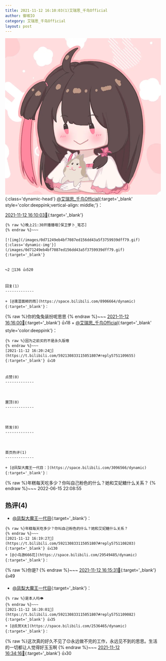 ```yaml
---
title: 2021-11-12 16:10:03(1)艾瑞思_千鸟Official
author: 御坂IO
category: 艾瑞思_千鸟Official
layout: post
---
```


![img](/images/7e08840c56f251de28bdf766b647bd5fe9a5d50a.jpg){:class='dynamic-head'}
[@艾瑞思_千鸟Official](https://space.bilibili.com/1090010845/dynamic){:target='_blank' style='color:deeppink;vertical-align: middle;'}：

[2021-11-12 16:10:03🔗](https://t.bilibili.com/592130833115051807){:target='_blank'}

~~~
{% raw %}晚上21:30开播播哦[保卫萝卜_笔芯]
{% endraw %}~~~

[![img](/images/0d71249eb4bf7087ed156dd43a5f3759939dff79.gif){:class='dynamic-img'}](/images/0d71249eb4bf7087ed156dd43a5f3759939dff79.gif){:target='_blank'}


↪️2 💬136 👍520


回复(1)
-------------

+ [@濡湿面颊的雨](https://space.bilibili.com/8906664/dynamic){:target='_blank'}：
~~~
{% raw %}你的兔兔装扮呢思思
{% endraw %}~~~
[2021-11-12 16:16:00🔗](https://t.bilibili.com/592130833115051807#reply5751093067){:target='_blank'} 👍18
    + [@艾瑞思_千鸟Official](https://space.bilibili.com/1090010845/dynamic){:target='_blank' style='color:deeppink'}：
~~~
{% raw %}因为之前买的不是永久版嗷
{% endraw %}~~~
[2021-11-12 16:20:24🔗](https://t.bilibili.com/592130833115051807#reply5751109655){:target='_blank'} 👍10


点赞(0)
-------------



置顶(0)
-------------



转发(0)
-------------



首页热评(1)
-------------

+ [@凤梨大魔王一代目：](https://space.bilibili.com/3096566/dynamic){:target='_blank'}：
~~~
{% raw %}年糕每天吃多少？你叫自己粉色的什么？她和艾妃糖什么关系？
{% endraw %}~~~
2022-06-15 22:08:55


热评(4)
-------------

+ [@凤梨大魔王一代目](https://space.bilibili.com/3096566/dynamic){:target='_blank'}：
~~~
{% raw %}年糕每天吃多少？你叫自己粉色的什么？她和艾妃糖什么关系？
{% endraw %}~~~
[2021-11-12 16:19:27🔗](https://t.bilibili.com/592130833115051807#reply5751108203){:target='_blank'} 👍130
+ [@小鸟游666花](https://space.bilibili.com/29549485/dynamic){:target='_blank'}：
~~~
{% raw %}你是?
{% endraw %}~~~
[2021-11-12 16:15:31🔗](https://t.bilibili.com/592130833115051807#reply5751101199){:target='_blank'} 👍49
+ [@凤梨大魔王一代目](https://space.bilibili.com/3096566/dynamic){:target='_blank'}：
~~~
{% raw %}是本人吗👁
{% endraw %}~~~
[2021-11-12 16:20:01🔗](https://t.bilibili.com/592130833115051807#reply5751109082){:target='_blank'} 👍35
+ [@氏贺X太](https://space.bilibili.com/2536465/dynamic){:target='_blank'}：
~~~
{% raw %}这次真的好久不见了😔永远做不完的工作，永远见不到的思思。生活的一切都让人觉得好玉玉啊
{% endraw %}~~~
[2021-11-12 16:34:16🔗](https://t.bilibili.com/592130833115051807#reply5751185404){:target='_blank'} 👍30



